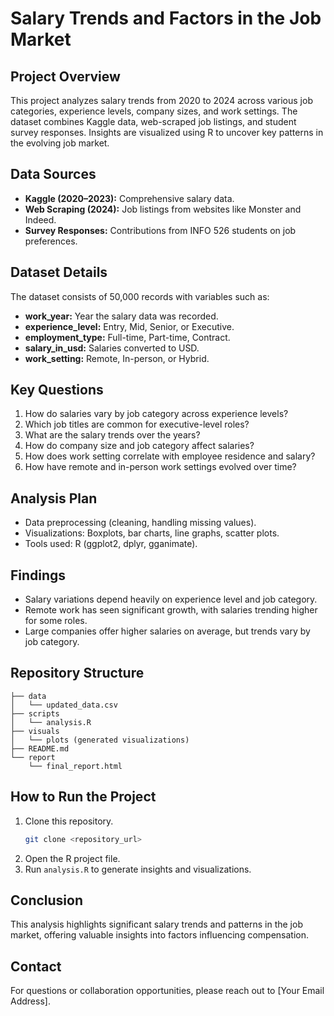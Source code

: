 # Salary Trends and Factors in the Job Market

## Project Overview
This project analyzes salary trends from 2020 to 2024 across various job categories, experience levels, company sizes, and work settings. The dataset combines Kaggle data, web-scraped job listings, and student survey responses. Insights are visualized using R to uncover key patterns in the evolving job market.

## Data Sources
- **Kaggle (2020–2023):** Comprehensive salary data.
- **Web Scraping (2024):** Job listings from websites like Monster and Indeed.
- **Survey Responses:** Contributions from INFO 526 students on job preferences.

## Dataset Details
The dataset consists of 50,000 records with variables such as:
- **work_year:** Year the salary data was recorded.
- **experience_level:** Entry, Mid, Senior, or Executive.
- **employment_type:** Full-time, Part-time, Contract.
- **salary_in_usd:** Salaries converted to USD.
- **work_setting:** Remote, In-person, or Hybrid.

## Key Questions
1. How do salaries vary by job category across experience levels?
2. Which job titles are common for executive-level roles?
3. What are the salary trends over the years?
4. How do company size and job category affect salaries?
5. How does work setting correlate with employee residence and salary?
6. How have remote and in-person work settings evolved over time?

## Analysis Plan
- Data preprocessing (cleaning, handling missing values).
- Visualizations: Boxplots, bar charts, line graphs, scatter plots.
- Tools used: R (ggplot2, dplyr, gganimate).

## Findings
- Salary variations depend heavily on experience level and job category.
- Remote work has seen significant growth, with salaries trending higher for some roles.
- Large companies offer higher salaries on average, but trends vary by job category.

## Repository Structure
```
├── data
│   └── updated_data.csv
├── scripts
│   └── analysis.R
├── visuals
│   └── plots (generated visualizations)
├── README.md
└── report
    └── final_report.html
```

## How to Run the Project
1. Clone this repository.
   ```bash
   git clone <repository_url>
   ```
2. Open the R project file.
3. Run `analysis.R` to generate insights and visualizations.

## Conclusion
This analysis highlights significant salary trends and patterns in the job market, offering valuable insights into factors influencing compensation.

## Contact
For questions or collaboration opportunities, please reach out to [Your Email Address].
